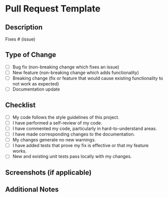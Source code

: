 <!-- This is a pull request template for contributors -->

# Pull Request Template

## Description

<!-- Provide a summary of the changes and the related issue. Mention any dependencies required for this change. -->
Fixes # (issue)

## Type of Change

- [ ] Bug fix (non-breaking change which fixes an issue)
- [ ] New feature (non-breaking change which adds functionality)
- [ ] Breaking change (fix or feature that would cause existing functionality to not work as expected)
- [ ] Documentation update

## Checklist

<!-- Ensure the following tasks are completed before submitting the pull request -->
- [ ] My code follows the style guidelines of this project.
- [ ] I have performed a self-review of my code.
- [ ] I have commented my code, particularly in hard-to-understand areas.
- [ ] I have made corresponding changes to the documentation.
- [ ] My changes generate no new warnings.
- [ ] I have added tests that prove my fix is effective or that my feature works.
- [ ] New and existing unit tests pass locally with my changes.

## Screenshots (if applicable)

<!-- Attach screenshots of the changes, if applicable -->

## Additional Notes

<!-- Add any additional context or information about the pull request here -->
